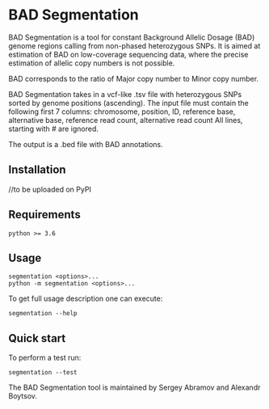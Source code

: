 # BAD Segmentation

BAD Segmentation is a tool for constant Background Allelic Dosage (BAD) genome regions calling from
non-phased heterozygous SNPs. It is aimed at estimation of BAD on low-coverage sequencing data, where
the precise estimation of allelic copy numbers is not possible.

BAD corresponds to the ratio of Major copy number to Minor copy number.

BAD Segmentation takes in a vcf-like .tsv file with heterozygous SNPs sorted by genome positions (ascending).
The input file must contain the following first 7 columns:
chromosome, position, ID, reference base, alternative base, reference read count, alternative read count
All lines, starting with # are ignored.

The output is a .bed file with BAD annotations.

## Installation

//to be uploaded on PyPI

## Requirements
```
python >= 3.6
```

## Usage
```
segmentation <options>...
python -m segmentation <options>...
```
To get full usage description one can execute:
```
segmentation --help
```

## Quick start
To perform a test run:
```
segmentation --test
```


The BAD Segmentation tool is maintained by Sergey Abramov and Alexandr Boytsov.
